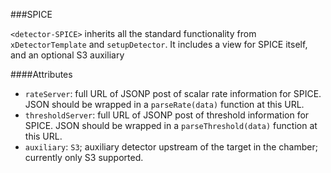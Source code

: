 ###SPICE

`<detector-SPICE>` inherits all the standard functionality from `xDetectorTemplate` and `setupDetector`.  It includes a view for SPICE itself, and an optional S3 auxiliary

####Attributes

 - `rateServer`: full URL of JSONP post of scalar rate information for SPICE.  JSON should be wrapped in a `parseRate(data)` function at this URL.
 - `thresholdServer`: full URL of JSONP post of threshold information for SPICE.  JSON should be wrapped in a `parseThreshold(data)` function at this URL.
 - `auxiliary`: `S3`; auxiliary detector upstream of the target in the chamber; currently only S3 supported.
